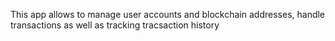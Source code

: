 This app allows to manage user accounts and blockchain addresses, handle transactions as well as tracking tracsaction history
